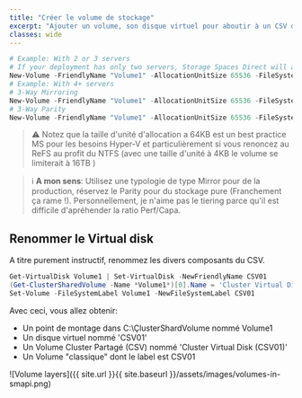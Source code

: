 ```yaml
---
title: "Créer le volume de stockage"
excerpt: "Ajouter un volume, son disque virtuel pour aboutir à un CSV de cluster S2D."
classes: wide
---
```



```powershell
# Example: With 2 or 3 servers
# If your deployment has only two servers, Storage Spaces Direct will automatically use two-way mirroring
New-Volume -FriendlyName "Volume1" -AllocationUnitSize 65536 -FileSystem CSVFS_ReFS -StoragePoolFriendlyName S2D* -Size xTB
# Example: With 4+ servers
# 3-Way Mirroring
New-Volume -FriendlyName "Volume1" -AllocationUnitSize 65536 -FileSystem CSVFS_ReFS -StoragePoolFriendlyName S2D* -Size xTB -ResiliencySettingName Mirror
# 3-Way Parity
New-Volume -FriendlyName "Volume1" -AllocationUnitSize 65536 -FileSystem CSVFS_ReFS -StoragePoolFriendlyName S2D* -Size xTB -ResiliencySettingName Parity
```

> ⚠️ Notez que la taille d'unité d'allocation a 64KB est un best practice MS pour les besoins Hyper-V et particulièrement si vous renoncez au ReFS au profit du NTFS (avec une taille d'unité à 4KB le volume se limiterait à 16TB )

> ℹ️ **A mon sens**:
Utilisez une typologie de type Mirror pour de la production, réservez le Parity pour du stockage pure (Franchement ça rame !).
Personnellement, je n'aime pas le tiering parce qu'il est difficile d'apréhender la ratio Perf/Capa.

## Renommer le Virtual disk

A titre purement instructif, renommez les divers composants du CSV.

```powershell
Get-VirtualDisk Volume1 | Set-VirtualDisk -NewFriendlyName CSV01
(Get-ClusterSharedVolume -Name *Volume1*)[0].Name = 'Cluster Virtual Disk (CSV01)'
Set-Volume -FileSystemLabel Volume1 -NewFileSystemLabel CSV01
```

Avec ceci, vous allez obtenir:
- Un point de montage dans C:\ÇlusterShardVolume nommé Volume1
- Un disque virtuel nommé 'CSV01'
- Un Volume Cluster Partagé (CSV) nommé 'Cluster Virtual Disk (CSV01)'
- Un Volume "classique" dont le label est CSV01

![Volume layers]({{ site.url }}{{ site.baseurl }}/assets/images/volumes-in-smapi.png)